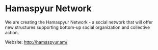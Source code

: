 Hamaspyur Network
==================

We are creating the Hamaspyur Network - a social network that will offer new structures supporting bottom-up social organization and collective action.

Website: http://hamaspyur.am/